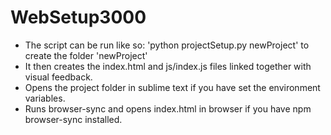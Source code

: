 # WebSetup3000

- The script can be run like so: 'python projectSetup.py newProject' to create the folder 'newProject'
- It then creates the index.html and js/index.js files linked together with visual feedback.
- Opens the project folder in sublime text if you have set the environment variables.
- Runs browser-sync and opens index.html in browser if you have npm browser-sync installed.
